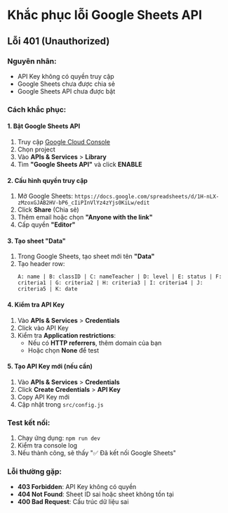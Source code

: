 # Khắc phục lỗi Google Sheets API

## Lỗi 401 (Unauthorized)

### Nguyên nhân:
- API Key không có quyền truy cập
- Google Sheets chưa được chia sẻ
- Google Sheets API chưa được bật

### Cách khắc phục:

#### 1. Bật Google Sheets API
1. Truy cập [Google Cloud Console](https://console.cloud.google.com)
2. Chọn project
3. Vào **APIs & Services** > **Library**
4. Tìm **"Google Sheets API"** và click **ENABLE**

#### 2. Cấu hình quyền truy cập
1. Mở Google Sheets: `https://docs.google.com/spreadsheets/d/1H-nLX-zMzoxGJAB2HV-bP6_cIiPInVlYz4zYjs0KiLw/edit`
2. Click **Share** (Chia sẻ)
3. Thêm email hoặc chọn **"Anyone with the link"**
4. Cấp quyền **"Editor"**

#### 3. Tạo sheet "Data"
1. Trong Google Sheets, tạo sheet mới tên **"Data"**
2. Tạo header row:
   ```
   A: name | B: classID | C: nameTeacher | D: level | E: status | F: criteria1 | G: criteria2 | H: criteria3 | I: criteria4 | J: criteria5 | K: date
   ```

#### 4. Kiểm tra API Key
1. Vào **APIs & Services** > **Credentials**
2. Click vào API Key
3. Kiểm tra **Application restrictions**:
   - Nếu có **HTTP referrers**, thêm domain của bạn
   - Hoặc chọn **None** để test

#### 5. Tạo API Key mới (nếu cần)
1. Vào **APIs & Services** > **Credentials**
2. Click **Create Credentials** > **API Key**
3. Copy API Key mới
4. Cập nhật trong `src/config.js`

### Test kết nối:
1. Chạy ứng dụng: `npm run dev`
2. Kiểm tra console log
3. Nếu thành công, sẽ thấy "✅ Đã kết nối Google Sheets"

### Lỗi thường gặp:
- **403 Forbidden**: API Key không có quyền
- **404 Not Found**: Sheet ID sai hoặc sheet không tồn tại
- **400 Bad Request**: Cấu trúc dữ liệu sai
